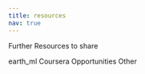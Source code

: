 ```yaml
---
title: resources
nav: true
---
```


Further Resources to share

earth_ml
Coursera Opportunities
Other

